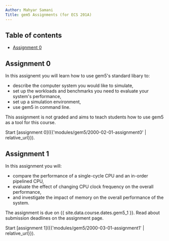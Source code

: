 ```yaml
---
Author: Mahyar Samani
Title: gem5 Assignments (for ECS 201A)
---
```



## Table of contents

- [Assignment 0](#assignment-0)

## Assignment 0

In this assignemt you will learn how to use gem5's standard libary to:

- describe the computer system you would like to simulate,
- set up the workloads and benchmarks you need to evaluate your system's performance,
- set up a simulation environment,
- use gem5 in command line.

This assignment is not graded and aims to teach students how to use gem5 as a tool for this course.

Start [assignment 0]({{'modules/gem5/2000-02-01-assignment0' | relative_url}}).

## Assignment 1

In this assignment you will:

- compare the performance of a single-cycle CPU and an in-order pipelined CPU,
- evaluate the effect of changing CPU clock frequency on the overall performance,
- and investigate the impact of memory on the overall performance of the system.

The assignment is due on {{ site.data.course.dates.gem5_1 }}.
Read about submission deadlines on the assignment page.

Start [assignment 1]({{'modules/gem5/2000-03-01-assignment1' | relative_url}}).
